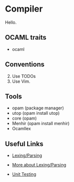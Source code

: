 # Compiler

Hello. 

## OCAML traits

* ocaml 

## Conventions

2. Use TODOs
3. Use Vim.

## Tools
* opam (package manager)
* utop (opam install utop)
* core (opam)
* Menhir (opam install menhir) 
* Ocamllex

## Useful Links

* [Lexing/Parsing](http://caml.inria.fr/pub/docs/manual-ocaml-4.00/manual026.html)

* [More about Lexing/Parsing](https://realworldocaml.org/v1/en/html/parsing-with-ocamllex-and-menhir.html)

* [Unit Testing](http://ounit.forge.ocamlcore.org/api-ounit/)


